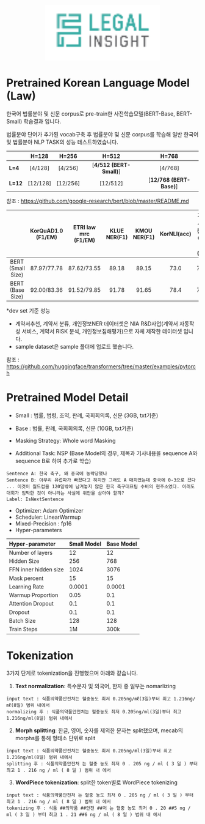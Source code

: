 <p align="center"><img src="./img/legalinsight_logo.png" width=300px></p>

# Pretrained Korean Language Model (Law)
한국어 법률분야 및 신문 corpus로 pre-train한 사전학습모델(BERT-Base, BERT-Small) 학습결과 입니다.

법률분야 단어가 추가된 vocab구축 후 법률분야 및 신문 corpus를 학습해 일반 한국어 및 법률분야 NLP TASK의 성능 테스트하였습니다.  

|   |H=128|H=256|H=512|H=768|
|---|:---:|:---:|:---:|:---:|
| **L=4**  |[4/128]|[4/256]|[**4/512 (BERT-Small)**]|[4/768]|
| **L=12** |[12/128]|[12/256]|[12/512]|[**12/768 (BERT-Base)**]|

참조 : https://github.com/google-research/bert/blob/master/README.md 


|                               | KorQuAD1.0 (F1/EM) | ETRI law mrc (F1/EM) | KLUE NER(F1) | KMOU NER(F1) | KorNLI(acc) | 계약서추천 데이터셋(F1) | 개인정보NER 데이터셋(F1) |
|:-----------------------------:|:------------------:|:--------------------:|:------------:|:------------:|:-----------:|:---------------------:|:-----------------------:|
|       BERT (Small Size)       |    87.97/77.78     |    87.62/73.55       |  89.18       |  89.15       |  73.0       |  76.6                 |  71.45                  |
|       BERT (Base Size)        |    92.00/83.36     |    91.52/79.85       |  91.78       |  91.65       |  78.4       |  79.5                 |  72.79                  |

*dev set 기준 성능

* 계약서추천, 계약서 분류, 개인정보NER 데이터셋은 NIA R&D사업(계약서 자동작성 서비스, 계약서 RISK 분석, 개인정보침해평가)으로 자체 제작한 데이터셋 입니다.
* sample dataset은 sample 폴더에 업로드 했습니다.

참조 : https://github.com/huggingface/transformers/tree/master/examples/pytorch

# Pretrained Model Detail
* Small : 법률, 법령, 조약, 판례, 국회회의록, 신문 (3GB, txt기준)
* Base : 법률, 판례, 국회회의록, 신문 (10GB, txt기준)

* Masking Strategy: Whole word Masking
* Additional Task: NSP (Base Model의 경우, 제목과 기사내용을 sequence A와 sequence B로 하여 추가로 학습)
```
Sentence A: 한국 축구, 왜 중국에 농락당했나
Sentence B: 아무리 유럽파가 빠졌다고 하지만 그래도 A 매치였는데 중국에 0-3으로 졌다 ... 이것이 월드컵을 120일밖에 남겨놓지 않은 한국 축구대표팀 수비의 현주소였다. 이래도 대회가 임박한 것이 아니라는 사실에 위안을 삼아야 할까?
Label: IsNextSentence
```

* Optimizer: Adam Optimizer
* Scheduler: LinearWarmup
* Mixed-Precision : fp16
* Hyper-parameters

| Hyper-parameter       | Small Model | Base Model        |
|:----------------------|:------------|:------------------|
| Number of layers      | 12          | 12                |
| Hidden Size           | 256         | 768               |
| FFN inner hidden size | 1024        | 3076              |
| Mask percent          | 15          | 15                |
| Learning Rate         | 0.0001      | 0.0001            |
| Warmup Proportion     | 0.05        | 0.1               |
| Attention Dropout     | 0.1         | 0.1               |
| Dropout               | 0.1         | 0.1               |
| Batch Size            | 128         | 128               |
| Train Steps           | 1M          | 300k              |

# Tokenization

3가지 단계로 tokenization을 진행했으며 아래와 같습니다. 

1.  **Text normalization**: 특수문자 및 외국어, 한자 중 일부는 nomarlizing
```
input text : 식품의약품안전처는 혈중농도 최저 0.205ng/㎖(3일)부터 최고 1.216ng/㎖(8일) 범위 내에서
normalizing 후 : 식품의약품안전처는 혈중농도 최저 0.205ng/ml(3일)부터 최고 1.216ng/ml(8일) 범위 내에서
```

2.  **Morph splitting**: 한글, 영어, 숫자를 제외한 문자는 split했으며, mecab의 morphs를 통해 형태소 단위로 split
```
input text : 식품의약품안전처는 혈중농도 최저 0.205ng/ml(3일)부터 최고 1.216ng/ml(8일) 범위 내에서
splitting 후 : 식품의약품안전처 는 혈중 농도 최저 0 . 205 ng / ml ( 3 일 ) 부터 최고 1 . 216 ng / ml ( 8 일 ) 범위 내 에서
```

3.  **WordPiece tokenization**: split한 token별로 WordPiece tokenizing
```
input text : 식품의약품안전처 는 혈중 농도 최저 0 . 205 ng / ml ( 3 일 ) 부터 최고 1 . 216 ng / ml ( 8 일 ) 범위 내 에서
tokenizing 후 : 식품 ##의약품 ##안전 ##처 는 혈중 농도 최저 0 . 20 ##5 ng / ml ( 3 일 ) 부터 최고 1 . 21 ##6 ng / ml ( 8 일 ) 범위 내 에서
```
